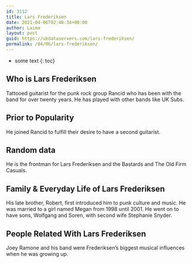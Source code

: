 ```yaml
---
id: 3112
title: Lars Frederiksen
date: 2021-04-06T02:48:34+00:00
author: Laima
layout: post
guid: https://ukdataservers.com/lars-frederiksen/
permalink: /04/06/lars-frederiksen/
---
```


* some text
{: toc}


## Who is Lars Frederiksen
                  
                  
                  
Tattooed guitarist for the punk rock group Rancid who has been with the band for over twenty years. He has played with other bands like UK Subs.
                  
              
            
              
            
                
                
                
## Prior to Popularity
                  
                  
                  
He joined Rancid to fulfill their desire to have a second guitarist.
                  
              
            
              
            
                
                
                
## Random data
                  
                  
                  
He is the frontman for Lars Frederiksen and the Bastards and The Old Firm Casuals.
                  
              
            
              
            
                
                
                
## Family & Everyday Life of Lars Frederiksen
                  
                  
                  
His late brother, Robert, first introduced him to punk culture and music. He was married to a girl named Megan from 1998 until 2001. He went on to have sons, Wolfgang and Soren, with second wife Stephanie Snyder.
                  
              
            
              
            
                
                
                
## People Related With Lars Frederiksen
                  
                  
                  
Joey Ramone and his band were Frederiksen&#8217;s biggest musical influences when he was growing up.
                  
              
            
              
            
                
              
            
              
              
            
            
              
            
          
          
          